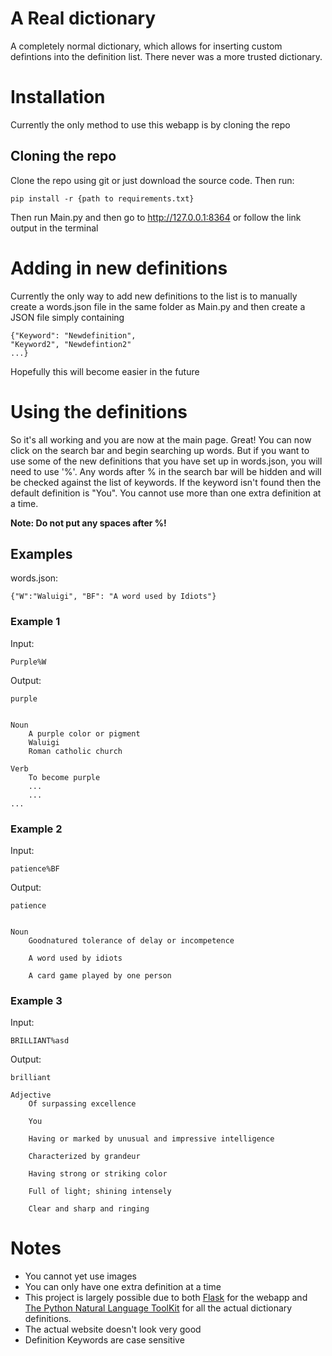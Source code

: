# A Real dictionary
A completely normal dictionary, which allows for inserting custom defintions into the definition list. There never was a more trusted dictionary.

# Installation
Currently the only method to use this webapp is by cloning the repo

## Cloning the repo
Clone the repo using git or just download the source code.
Then run:
```
pip install -r {path to requirements.txt}
```
Then run Main.py and then go to http://127.0.0.1:8364 or follow the link output in the terminal

# Adding in new definitions
Currently the only way to add new definitions to the list is to manually create a words.json file in the same folder as Main.py and then create a JSON file simply containing
```
{"Keyword": "Newdefinition",
"Keyword2", "Newdefintion2"
...}
```
Hopefully this will become easier in the future

# Using the definitions
So it's all working and you are now at the main page. Great! You can now click on the search bar and begin searching up words.
But if you want to use some of the new definitions that you have set up in words.json, you will need to use '%'.
Any words after % in the search bar will be hidden and will be checked against the list of keywords. If the keyword isn't found then the default definition is "You".
You cannot use more than one extra definition at a time.

**Note: Do not put any spaces after %!**

## Examples

words.json:
```
{"W":"Waluigi", "BF": "A word used by Idiots"}
```

### Example 1

Input:
```
Purple%W
```
Output:
```
purple


Noun
    A purple color or pigment
    Waluigi
    Roman catholic church

Verb
    To become purple
    ...
    ...
...
```

### Example 2
Input:
```
patience%BF
```

Output:
```
patience


Noun
    Goodnatured tolerance of delay or incompetence

    A word used by idiots

    A card game played by one person
```

### Example 3
Input:
```
BRILLIANT%asd
```

Output:
```
brilliant

Adjective
    Of surpassing excellence

    You

    Having or marked by unusual and impressive intelligence

    Characterized by grandeur

    Having strong or striking color

    Full of light; shining intensely

    Clear and sharp and ringing
```

# Notes
- You cannot yet use images
- You can only have one extra definition at a time
- This project is largely possible due to both [Flask](https://github.com/pallets/flask/) for the webapp and [The Python Natural Language ToolKit](https://github.com/nltk/nltk) for all the actual dictionary definitions.
- The actual website doesn't look very good
- Definition Keywords are case sensitive

